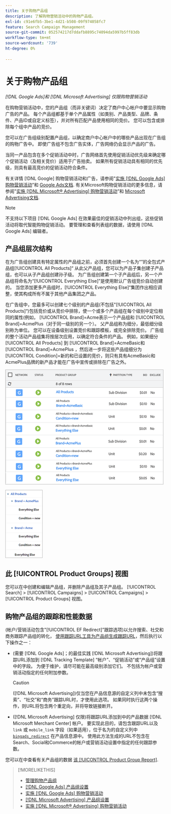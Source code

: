 ```yaml
---
title: 关于购物产品组
description: 了解购物营销活动中的购物产品组。
exl-id: c91e6fb5-3be1-4d21-b508-09f974058fc7
feature: Search Campaign Management
source-git-commit: 052574217d7ddafb8895c74094da5997b5ff83db
workflow-type: tm+mt
source-wordcount: '739'
ht-degree: 0%

---
```


# 关于购物产品组

*[!DNL Google Ads]和 [!DNL Microsoft Advertising] 仅限购物营销活动*

在购物营销活动中，您的产品组（而非关键词）决定了商户中心帐户中要显示购物广告的产品。 每个产品组都基于单个产品属性（如类别、产品类型、品牌、条件、产品ID或自定义标签），并对所有匹配产品使用相同的竞价。 您可以包含或排除每个组中产品的竞价。

您可以在广告组级别配置产品组，以确定商户中心帐户中的哪些产品出现在广告组的购物广告中。 即使广告组不包含广告实体，广告网络仍会显示产品的广告。

当同一产品包含在多个促销活动中时，广告网络首先使用促销活动优先级来确定哪个促销活动（及相关竞价）适用于广告拍卖。 如果所有促销活动具有相同的优先级，则具有最高竞价的促销活动符合条件。

有关详情 [!DNL Google] 购物营销活动和广告，请参阅&quot;[实施 [!DNL Google Ads] 购物营销活动](/help/search-social-commerce/campaign-management/special-campaign-types/google-shopping-campaigns.md)”和 [Google Ads文档](https://support.google.com/google-ads/answer/3455481?visit_id=638205553638977410-2592024034&amp;rd=1). 有关Microsoft购物促销活动的更多信息，请参阅&quot;[实施 [!DNL Microsoft® Advertising] 购物营销活动](/help/search-social-commerce/campaign-management/special-campaign-types/microsoft-shopping-campaigns.md)”和 [Microsoft Advertising文档](https://help.bingads.microsoft.com/#apex/3/en/50903/1-500).

>[!NOTE]
>
>不支持以下项目 [!DNL Google Ads] 在效果最佳的促销活动中列出组，这些促销活动将取代智能购物促销活动。 要管理和查看列表组的数据，请使用 [!DNL Google Ads] 编辑者。

## 产品组层次结构

在为广告组创建具有特定属性的产品组之前，必须首先创建一个名为“”的全包式产品组[!UICONTROL All Products]“ 从此父产品组，您可以为产品子集创建子产品组，也可以从子产品组创建孙子级。 为广告组创建第一个子产品组后，另一个产品组将命名为“[!UICONTROL Everything Else]”是使用默认广告组竞价自动创建的。 当您添加更多产品组时，[!UICONTROL Everything Else]“集团作出相应调整，使其构成所有不属于其他产品集团之产品。

在广告组中，您最多可以创建七个级别的产品组(不包括&quot;[!UICONTROL All Products]“)包括竞价或从竞价中排除，使一个或多个产品组在每个级别中定位相同的属性(例如， [!UICONTROL Brand]=Acme表示一个产品组和 [!UICONTROL Brand]=AcmePlus（对于同一级别的另一个）。 父产品组称为细分，最低细分级别称为单位。 您可以在设备级别设置竞价和跟踪模板，或完全排除竞价。 广告组的整个活动产品组集将按层次应用，以确定符合条件的产品。 例如，如果细分 [!UICONTROL All Products] 到 [!UICONTROL Brand]=AcmeBasic和 [!UICONTROL Brand]=AcmePlus ，然后进一步将这些产品组细分为 [!UICONTROL Condition]=新的和已设置的竞价，则只有具有AcmeBasic和AcmePlus品牌的新产品才能在广告中宣传或排除在广告之外。

![产品组集示例](/help/search-social-commerce/assets/product-group-list.png "产品组集示例")

![示例产品组层次结构](/help/search-social-commerce/assets/product-group-tree.png "示例产品组层次结构")

## 此 [!UICONTROL Product Groups] 视图

您可以在中创建和编辑产品组，并删除产品组及其子产品组。 [!UICONTROL Search] > [!UICONTROL Campaigns] > [!UICONTROL Campaigns] > [!UICONTROL Product Groups] 视图。

## 购物产品组的跟踪和性能数据

(帐户/营销活动包含&quot;[!UICONTROL EF Redirect]”跟踪选项)以允许搜索、社交和商务跟踪产品组的转化， [使用跟踪URL工具为产品组生成跟踪URL](/help/search-social-commerce/tools/click-tracking-url-generate.md)，然后执行以下操作之一：

* (需要 [!DNL Google Ads]；的最佳实践 [!DNL Microsoft Advertising])将跟踪URL添加到 [!DNL Tracking Template] “帐户”、“促销活动”或“产品组”设置中的字段。 为便于维护，请尽可能在最高级别添加它们。 不包括为帐户或营销活动指定的任何附加参数。

  >[!CAUTION]
  >
  >([!DNL Microsoft Advertising])仅当您在产品信息源的自定义列中未包含“搜索”、“社交”和“商务”跟踪URL时，才使用此选项。 如果同时执行这两个操作，则URL将包含两个重定向，并将导致链接断开。

* ([!DNL Microsoft Advertising] 仅限)将跟踪URL添加到中的产品数据 [!DNL Microsoft Merchant Center] 帐户。 要实现此目的，请包含跟踪URL以及 `link` 或 `mobile_link` 字段（如果适用），位于名为的自定义列中 [`bingads_redirect`](https://help.ads.microsoft.com/#apex/3/en/51084/0) 在产品信息源中。 使用此方法生成的URL不包含在Search、Social和Commerce的帐户或营销活动设置中指定的任何跟踪参数。

您可以在中查看有关产品组的数据 [该 [!UICONTROL Product Group Report]](/help/search-social-commerce/reports/management/basic-advanced/product-group-report.md).

>[!MORELIKETHIS]
>
>* [管理购物产品组](product-group-manage.md)
>* [[!DNL Google Ads] 产品组设置](product-group-settings-google.md)
>* [实施 [!DNL Google Ads] 购物营销活动](/help/search-social-commerce/campaign-management/special-campaign-types/google-shopping-campaigns.md)
>* [[!DNL Microsoft Advertising] 产品组设置](product-group-settings-microsoft.md)
>* [实施 [!DNL Microsoft® Advertising] 购物营销活动](/help/search-social-commerce/campaign-management/special-campaign-types/microsoft-shopping-campaigns.md)
